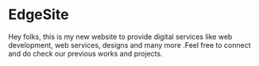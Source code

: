 # EdgeSite
Hey folks, this is my new website to provide  digital services like web development, web services, designs and many more .Feel free to connect and do check our previous works and projects.

